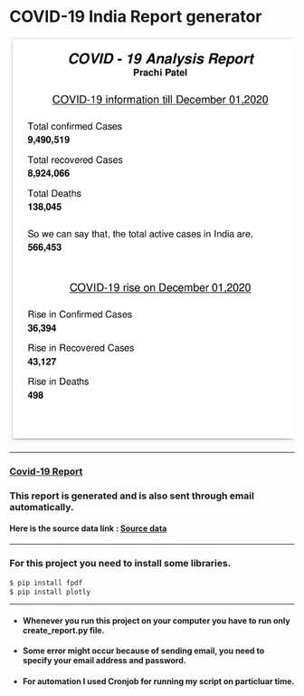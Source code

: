 # **COVID-19 India Report generator**


 ![Cover Page](./images/1.png) 
 
--- 

### [Covid-19 Report](https://github.com/prachijpatel/covid-19_report_generator/blob/master/report.pdf)

### This report is generated and is also sent through email automatically.


#### Here is the source data link :  [Source data](https://github.com/covid19india/api.git)
---

### For this project you need to install some libraries.


```
$ pip install fpdf
$ pip install plotly
```

---
- #### Whenever you run this project on your computer you have to run only create_report.py file.

 - #### Some error might occur because of sending email, you need to specify your email address and password.


- #### For automation I used Cronjob for running my script on particluar time.

